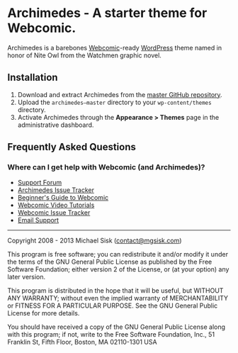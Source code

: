 # Archimedes - A starter theme for Webcomic.

Archimedes is a barebones [Webcomic](http://webcomic.nu)-ready [WordPress](//wordpress.org) theme named in honor of Nite Owl from the Watchmen graphic novel.

## Installation

1. Download and extract Archimedes from the [master GitHub repository](//github.com/mgsisk/archimedes).
2. Upload the `archimedes–master` directory to your `wp-content/themes` directory.
3. Activate Archimedes through the **Appearance > Themes** page in the administrative dashboard.

## Frequently Asked Questions

### Where can I get help with Webcomic (and Archimedes)?

- [Support Forum](//groups.google.com/d/forum/webcomicnu)
- [Archimedes Issue Tracker](//github.com/mgsisk/archimedes/issues)
- [Beginner's Guide to Webcomic](//github.com/mgsisk/webcomic/wiki)
- [Webcomic Video Tutorials](//vimeo.com/channels/webcomic)
- [Webcomic Issue Tracker](//github.com/mgsisk/webcomic/issues)
- [Email Support](mailto:support@webcomic.nu)

---

Copyright 2008 - 2013 Michael Sisk (contact@mgsisk.com)

This program is free software; you can redistribute it and/or modify it under the terms of the GNU General Public License as published by the Free Software Foundation; either version 2 of the License, or (at your option) any later version.

This program is distributed in the hope that it will be useful, but WITHOUT ANY WARRANTY; without even the implied warranty of MERCHANTABILITY or FITNESS FOR A PARTICULAR PURPOSE. See the GNU General Public License for more details.

You should have received a copy of the GNU General Public License along with this program; if not, write to the Free Software Foundation, Inc., 51 Franklin St, Fifth Floor, Boston, MA 02110-1301 USA